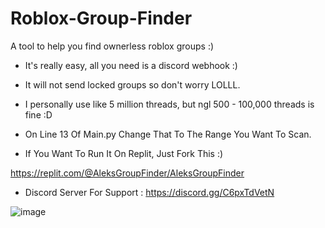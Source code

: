 # Roblox-Group-Finder
A tool to help you find ownerless roblox groups :)


- It's really easy, all you need is a discord webhook :)


- It will not send locked groups so don't worry LOLLL.


- I personally use like 5 million threads, but ngl 500 - 100,000 threads is fine :D


- On Line 13 Of Main.py Change That To The Range You Want To Scan.


- If You Want To Run It On Replit, Just Fork This :)

https://replit.com/@AleksGroupFinder/AleksGroupFinder



- Discord Server For Support : https://discord.gg/C6pxTdVetN


![image](https://user-images.githubusercontent.com/71937946/126581208-a7f5a013-7869-4b28-8ba6-c81f1d9e5405.png)
